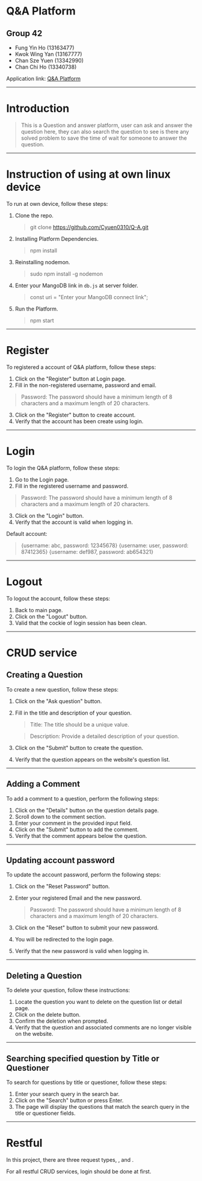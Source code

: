 # Q&A Platform

## Group 42
- Fung Yin Ho (13163477)
- Kwok Wing Yan (13167777)
- Chan Sze Yuen (13342990)
- Chan Chi Ho (13340738)

Application link: [Q&A Platform](https://qanda-1osh.onrender.com/)
********************************************
# Introduction
> This is a Question and answer platform, user can ask and answer the question here, they can also search the question to see is there any solved problem to save the time of wait for someone to answer the question.
 *******************************************
# Instruction of using at own linux device

To run at own device, follow these steps:

1. Clone the repo.
   > git clone https://github.com/Cyuen0310/Q-A.git
2. Installing Platform Dependencies.
   > npm install
3. Reinstalling nodemon.
   > sudo npm install -g nodemon
4. Enter your MangoDB link in ```db.js``` at server folder.
   > const uri = "Enter your MangoDB connect link";
5. Run the Platform.
   > npm start
 *******************************************
# Register

To registered a account of Q&A platform, follow these steps:

1. Click on the "Register" button at Login page.
2. Fill in the non-registered username, password and email.
> Password: The password should have a minimum length of 8 characters and a maximum length of 20 characters.
3. Click on the "Register" button to create account.
4. Verify that the account has been create using login.
 *******************************************
# Login
To login the Q&A platform, follow these steps:

1. Go to the Login page.
2. Fill in the registered username and password.
> Password: The password should have a minimum length of 8 characters and a maximum length of 20 characters.
3. Click on the "Login" button.
4. Verify that the account is valid when logging in.

Default account:
> {username: abc, password: 12345678}
> {username: user, password: 87412365}
> {username: def987, password: ab654321}

********************************************
# Logout
To logout the account, follow these steps:

1. Back to main page.
2. Click on the "Logout" button.
3. Valid that the cockie of login session has been clean.

********************************************
# CRUD service
## Creating a Question
To create a new question, follow these steps:

1. Click on the "Ask question" button.
2.  Fill in the title and description of your question. 
	> Title: The title should be a unique value.

	> Description: Provide a detailed description of your question.
3. Click on the "Submit" button to create the question.
4. Verify that the question appears on the website's question list.

********************************************
## Adding a Comment
To add a comment to a question, perform the following steps:

1. Click on the "Details" button on the question details page.
2. Scroll down to the comment section.
3. Enter your comment in the provided input field.
4. Click on the "Submit" button to add the comment.
5. Verify that the comment appears below the question.


********************************************
## Updating account password
To update the account password, perform the following steps:

1. Click on the "Reset Password" button.
2. Enter your registered Email and the new password. 
	> Password: The password should have a minimum length of 8 characters and a maximum length of 20 characters.

3. Click on the "Reset" button to submit your new password.
4. You will be redirected to the login page.
5. Verify that the new password is valid when logging in.

********************************************
## Deleting a Question
To delete your question, follow these instructions:

1. Locate the question you want to delete on the question list or detail page.
2. Click on the delete button.
3. Confirm the deletion when prompted.
4. Verify that the question and associated comments are no longer visible on the website.

********************************************
## Searching specified question by Title or Questioner
To search for questions by title or questioner, follow these steps:

1. Enter your search query in the search bar.
2. Click on the "Search" button or press Enter.
3. The page will display the questions that match the search query in the title or questioner fields.

********************************************
# Restful
In this project, there are three  request types, ,  and .


For all restful CRUD services, login should be done at first.
